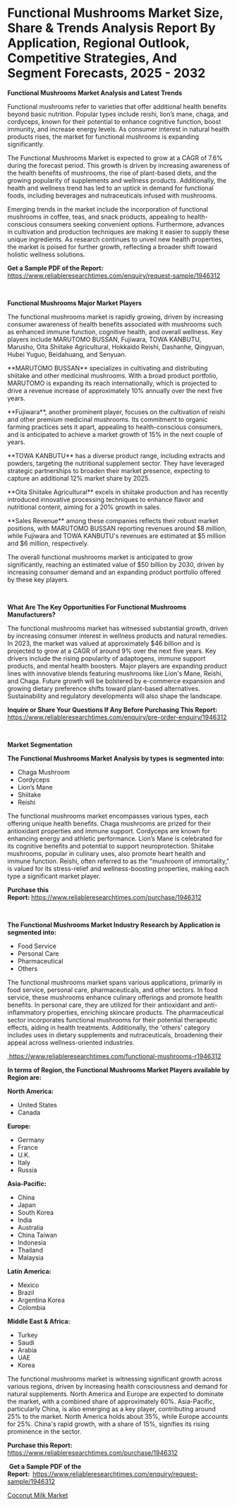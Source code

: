 <p><h1>Functional Mushrooms Market Size, Share & Trends Analysis Report By Application, Regional Outlook, Competitive Strategies, And Segment Forecasts, 2025 - 2032</h1></p><p><strong>Functional Mushrooms Market Analysis and Latest Trends</strong></p>
<p><p>Functional mushrooms refer to varieties that offer additional health benefits beyond basic nutrition. Popular types include reishi, lion’s mane, chaga, and cordyceps, known for their potential to enhance cognitive function, boost immunity, and increase energy levels. As consumer interest in natural health products rises, the market for functional mushrooms is expanding significantly.</p><p>The Functional Mushrooms Market is expected to grow at a CAGR of 7.6% during the forecast period. This growth is driven by increasing awareness of the health benefits of mushrooms, the rise of plant-based diets, and the growing popularity of supplements and wellness products. Additionally, the health and wellness trend has led to an uptick in demand for functional foods, including beverages and nutraceuticals infused with mushrooms.</p><p>Emerging trends in the market include the incorporation of functional mushrooms in coffee, teas, and snack products, appealing to health-conscious consumers seeking convenient options. Furthermore, advances in cultivation and production techniques are making it easier to supply these unique ingredients. As research continues to unveil new health properties, the market is poised for further growth, reflecting a broader shift toward holistic wellness solutions.</p></p>
<p><strong>Get a Sample PDF of the Report:&nbsp;</strong> <a href="https://www.reliableresearchtimes.com/enquiry/request-sample/1946312?utm_campaign=2310&utm_medium=2&utm_source=Github&utm_content=ia&utm_term=14022025&utm_id=functional-mushrooms">https://www.reliableresearchtimes.com/enquiry/request-sample/1946312</a></p>
<p>&nbsp;</p>
<p><strong>Functional Mushrooms Major Market Players</strong></p>
<p><p>The functional mushrooms market is rapidly growing, driven by increasing consumer awareness of health benefits associated with mushrooms such as enhanced immune function, cognitive health, and overall wellness. Key players include MARUTOMO BUSSAN, Fujiwara, TOWA KANBUTU, Marusho, Oita Shiitake Agricultural, Hokkaido Reishi, Dashanhe, Qingyuan, Hubei Yuguo, Beidahuang, and Senyuan.</p><p>**MARUTOMO BUSSAN** specializes in cultivating and distributing shiitake and other medicinal mushrooms. With a broad product portfolio, MARUTOMO is expanding its reach internationally, which is projected to drive a revenue increase of approximately 10% annually over the next five years.</p><p>**Fujiwara**, another prominent player, focuses on the cultivation of reishi and other premium medicinal mushrooms. Its commitment to organic farming practices sets it apart, appealing to health-conscious consumers, and is anticipated to achieve a market growth of 15% in the next couple of years.</p><p>**TOWA KANBUTU** has a diverse product range, including extracts and powders, targeting the nutritional supplement sector. They have leveraged strategic partnerships to broaden their market presence, expecting to capture an additional 12% market share by 2025.</p><p>**Oita Shiitake Agricultural** excels in shiitake production and has recently introduced innovative processing techniques to enhance flavor and nutritional content, aiming for a 20% growth in sales.</p><p>**Sales Revenue** among these companies reflects their robust market positions, with MARUTOMO BUSSAN reporting revenues around $8 million, while Fujiwara and TOWA KANBUTU's revenues are estimated at $5 million and $6 million, respectively.</p><p>The overall functional mushrooms market is anticipated to grow significantly, reaching an estimated value of $50 billion by 2030, driven by increasing consumer demand and an expanding product portfolio offered by these key players.</p></p>
<p>&nbsp;</p>
<p><strong>What Are The Key Opportunities For Functional Mushrooms Manufacturers?</strong></p>
<p><p>The functional mushrooms market has witnessed substantial growth, driven by increasing consumer interest in wellness products and natural remedies. In 2023, the market was valued at approximately $46 billion and is projected to grow at a CAGR of around 9% over the next five years. Key drivers include the rising popularity of adaptogens, immune support products, and mental health boosters. Major players are expanding product lines with innovative blends featuring mushrooms like Lion's Mane, Reishi, and Chaga. Future growth will be bolstered by e-commerce expansion and growing dietary preference shifts toward plant-based alternatives. Sustainability and regulatory developments will also shape the landscape.</p></p>
<p><strong>Inquire or Share Your Questions If Any Before Purchasing This Report:</strong> <a href="https://www.reliableresearchtimes.com/enquiry/pre-order-enquiry/1946312?utm_campaign=2310&utm_medium=2&utm_source=Github&utm_content=ia&utm_term=14022025&utm_id=functional-mushrooms">https://www.reliableresearchtimes.com/enquiry/pre-order-enquiry/1946312</a></p>
<p>&nbsp;</p>
<p><strong>Market Segmentation</strong></p>
<p><strong>The Functional Mushrooms Market Analysis by types is segmented into:</strong></p>
<p><ul><li>Chaga Mushroom</li><li>Cordyceps</li><li>Lion’s Mane</li><li>Shiitake</li><li>Reishi</li></ul></p>
<p><p>The functional mushrooms market encompasses various types, each offering unique health benefits. Chaga mushrooms are prized for their antioxidant properties and immune support. Cordyceps are known for enhancing energy and athletic performance. Lion’s Mane is celebrated for its cognitive benefits and potential to support neuroprotection. Shiitake mushrooms, popular in culinary uses, also promote heart health and immune function. Reishi, often referred to as the "mushroom of immortality," is valued for its stress-relief and wellness-boosting properties, making each type a significant market player.</p></p>
<p><strong>Purchase this Report:&nbsp;</strong><a href="https://www.reliableresearchtimes.com/purchase/1946312?utm_campaign=2310&utm_medium=2&utm_source=Github&utm_content=ia&utm_term=14022025&utm_id=functional-mushrooms">https://www.reliableresearchtimes.com/purchase/1946312</a></p>
<p>&nbsp;</p>
<p><strong>The Functional Mushrooms Market Industry Research by Application is segmented into:</strong></p>
<p><ul><li>Food Service</li><li>Personal Care</li><li>Pharmaceutical</li><li>Others</li></ul></p>
<p><p>The functional mushrooms market spans various applications, primarily in food service, personal care, pharmaceuticals, and other sectors. In food service, these mushrooms enhance culinary offerings and promote health benefits. In personal care, they are utilized for their antioxidant and anti-inflammatory properties, enriching skincare products. The pharmaceutical sector incorporates functional mushrooms for their potential therapeutic effects, aiding in health treatments. Additionally, the 'others' category includes uses in dietary supplements and nutraceuticals, broadening their appeal across wellness-oriented industries.</p></p>
<p><a href="https://www.reliableresearchtimes.com/functional-mushrooms-r1946312?utm_campaign=2310&utm_medium=2&utm_source=Github&utm_content=ia&utm_term=14022025&utm_id=functional-mushrooms">&nbsp;https://www.reliableresearchtimes.com/functional-mushrooms-r1946312</a></p>
<p><strong>In terms of Region, the Functional Mushrooms Market Players available by Region are:</strong></p>
<p>
    <p> <strong> North America: </strong>
        <ul>
            <li>United States</li>
            <li>Canada</li>
        </ul>
        </p> 
    <p> <strong> Europe: </strong>
        <ul>
            <li>Germany</li>
            <li>France</li>
            <li>U.K.</li>
            <li>Italy</li>
            <li>Russia</li>
        </ul>
        </p> 
    <p> <strong> Asia-Pacific: </strong>
        <ul>
            <li>China</li>
            <li>Japan</li>
            <li>South Korea</li>
            <li>India</li>
            <li>Australia</li>
            <li>China Taiwan</li>
            <li>Indonesia</li>
            <li>Thailand</li>
            <li>Malaysia</li>
        </ul>
        </p> 
    <p> <strong> Latin America: </strong>
        <ul>
            <li>Mexico</li>
            <li>Brazil</li>
            <li>Argentina Korea</li>
            <li>Colombia</li>
        </ul>
        </p> 
    <p> <strong> Middle East & Africa: </strong>
        <ul>
            <li>Turkey</li>
            <li>Saudi</li>
            <li>Arabia</li>
            <li>UAE</li>
            <li>Korea</li>
        </ul>
    </p>
    </p>
<p><p>The functional mushrooms market is witnessing significant growth across various regions, driven by increasing health consciousness and demand for natural supplements. North America and Europe are expected to dominate the market, with a combined share of approximately 60%. Asia-Pacific, particularly China, is also emerging as a key player, contributing around 25% to the market. North America holds about 35%, while Europe accounts for 25%. China's rapid growth, with a share of 15%, signifies its rising prominence in the sector.</p></p>
<p><strong>Purchase this Report: </strong><a href="https://www.reliableresearchtimes.com/purchase/1946312?utm_campaign=2310&utm_medium=2&utm_source=Github&utm_content=ia&utm_term=14022025&utm_id=functional-mushrooms">https://www.reliableresearchtimes.com/purchase/1946312</a></p>
<p>&nbsp;<strong>Get a Sample PDF of the Report:&nbsp;&nbsp;</strong><a href="https://www.reliableresearchtimes.com/enquiry/request-sample/1946312?utm_campaign=2310&utm_medium=2&utm_source=Github&utm_content=ia&utm_term=14022025&utm_id=functional-mushrooms">https://www.reliableresearchtimes.com/enquiry/request-sample/1946312</a></p>
<p><strong></strong></p>
<p><p><a href="https://github.com/princessbartram3/Market-Research-Report-List-1/blob/main/coconut-milk-market.md?utm_campaign=2310&utm_medium=2&utm_source=Github&utm_content=ia&utm_term=14022025&utm_id=functional-mushrooms">Coconut Milk Market</a></p></p>